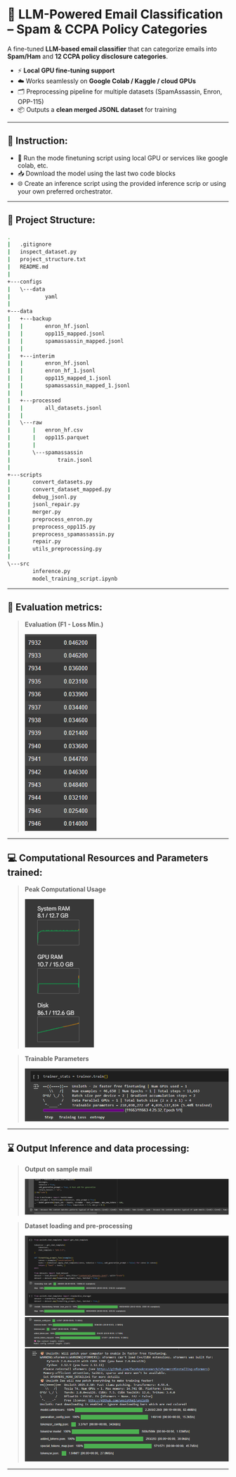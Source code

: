 # 📧 LLM-Powered Email Classification – Spam & CCPA Policy Categories

A fine-tuned **LLM-based email classifier** that can categorize emails into **Spam/Ham** and **12 CCPA policy disclosure categories**.  

- ⚡ **Local GPU fine-tuning support**  
- ☁️ Works seamlessly on **Google Colab / Kaggle / cloud GPUs**  
- 🗂️ Preprocessing pipeline for multiple datasets (SpamAssassin, Enron, OPP-115)  
- 📦 Outputs a **clean merged JSONL dataset** for training  

---

## 📃 Instruction:

- 🤖 Run the mode finetuning script using local GPU or services like google colab, etc.
- 📥 Download the model using the last two code blocks
- 🌐 Create an inference script using the provided inference scrip or using your own preferred orchestrator.

---

## 📂 Project Structure:

```bash
.
|   .gitignore
|   inspect_dataset.py
|   project_structure.txt
|   README.md
|   
+---configs
|   \---data
|           yaml
|           
+---data
|   +---backup
|   |       enron_hf.jsonl
|   |       opp115_mapped.jsonl
|   |       spamassassin_mapped.jsonl
|   |       
|   +---interim
|   |       enron_hf.jsonl
|   |       enron_hf_1.jsonl
|   |       opp115_mapped_1.jsonl
|   |       spamassassin_mapped_1.jsonl
|   |       
|   +---processed
|   |       all_datasets.jsonl
|   |       
|   \---raw
|       |   enron_hf.csv
|       |   opp115.parquet
|       |   
|       \---spamassassin
|               train.jsonl
|               
+---scripts
|       convert_datasets.py
|       convert_dataset_mapped.py
|       debug_jsonl.py
|       jsonl_repair.py
|       merger.py
|       preprocess_enron.py
|       preprocess_opp115.py
|       preprocess_spamassassin.py
|       repair.py
|       utils_preprocessing.py
|       
\---src
        inference.py
        model_training_script.ipynb
```

---

## 📜 Evaluation metrics:

> **Evaluation (F1 - Loss Min.)**
>
> ![](pictures/eval.png)

---

## 💻 Computational Resources and Parameters trained:

> **Peak Computational Usage**
>
> ![](pictures/compute.png)

> **Trainable Parameters**
>
> ![](pictures/params.png)

---

## ⌛ Output Inference and data processing:

> **Output on sample mail**
>
> ![](pictures/output1.png)

> **Dataset loading and pre-processing**
>
> ![](pictures/data_info.png)
> ![](pictures/info1.png)
> ![](pictures/info2.png)

---



